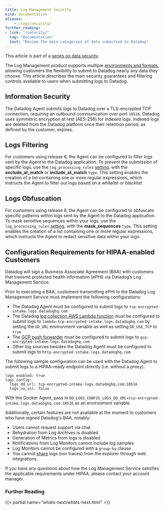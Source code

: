 ```yaml
---
title: Log Management Security
kind: documentation
aliases:
    - /logs/security/
further_reading:
- link: "/security/"
  tag: "Documentation"
  text: "Review the main categories of data submitted to Datadog"
---
```


This article is part of a [series on data security][1].

The Log Management product supports multiple [environments and formats][2], allowing customers the flexibility to submit to Datadog nearly any data they choose. This article describes the main security guarantees and filtering controls available to users when submitting logs to Datadog.

## Information Security

The Datadog Agent submits logs to Datadog over a TLS-encrypted TCP connection, requiring an outbound communication over port `10516`. Datadog uses symmetric encryption at rest (AES-256) for indexed logs. Indexed logs are deleted from the Datadog platform once their retention period, as defined by the customer, expires.

## Logs Filtering

For customers using release 6, the Agent can be configured to filter logs sent by the Agent to the Datadog application. To prevent the submission of specific logs, use the `log_processing_rules` [setting][3], with the **exclude_at_match** or **include_at_match** `type`. This setting enables the creation of a list containing one or more regular expressions, which instructs the Agent to filter out logs based on a whitelist or blacklist.

## Logs Obfuscation

For customers using release 6, the Agent can be configured to obfuscate specific patterns within logs sent by the Agent to the Datadog application. To mask sensitive sequences within your logs, use the `log_processing_rules` [setting][4], with the  **mask_sequences** `type`. This setting enables the creation of a list containing one or more regular expressions, which instructs the Agent to redact sensitive data within your logs.

## Configuration Requirements for HIPAA-enabled Customers

Datadog will sign a Business Associate Agreement (BAA) with customers that transmit protected health information (ePHI) via Datadog’s Log Management Service.

Prior to executing a BAA, customers transmitting ePHI to the Datadog Log Management Service must implement the following configurations:

* The Datadog Agent must be configured to submit logs to `tcp-encrypted-intake.logs.datadoghq.com`
* The Datadog [log collection AWS Lambda function][5] must be configured to submit logs to `lambda-tcp-encrypted-intake.logs.datadoghq.com` by setting the `DD_URL` environment variable as well as setting `DD_USE_TCP` to `true`
* The [GCP push forwarder][7] must be configured to submit logs to `gcp-encrypted-intake.logs.datadoghq.com`
* Other log sources besides the Datadog Agent must be configured to submit logs to `http-encrypted-intake.logs.datadoghq.com`

The following sample configuration can be used with the Datadog Agent to submit logs to a HIPAA-ready endpoint directly (i.e. without a proxy):

```
logs_enabled: true
logs_config:
  logs_dd_url: tcp-encrypted-intake.logs.datadoghq.com:10516
  logs_no_ssl: false
```

With the Docker Agent, pass in ```DD_LOGS_CONFIG_LOGS_DD_URL=tcp-encrypted-intake.logs.datadoghq.com:10516``` as an environment variable.

Additionally, certain features are not available at the moment to customers who have signed Datadog's BAA, notably:

* Users cannot request support via chat
* Rehydration from Log Archives is disabled
* Generation of Metrics from logs is disabled
* Notifications from Log Monitors cannot include log samples
* Log Monitors cannot be configured with a `group-by` clause
* You cannot [share][6] logs (nor traces) from the explorer through web integrations.

If you have any questions about how the Log Management Service satisfies the applicable requirements under HIPAA, please contact your account manager.

### Further Reading

{{< partial name="whats-next/whats-next.html" >}}

[1]: /security
[2]: /logs/log_collection
[3]: /agent/logs/advanced_log_collection/?tab=exclude_at_match#filter-logs
[4]: /agent/logs/advanced_log_collection/#scrub-sensitive-data-from-your-logs
[5]: /integrations/amazon_lambda/#log-collection
[6]: /logs/explorer/#share-views
[7]: https://docs.datadoghq.com/integrations/google_cloud_platform/?tab=datadogussite#log-collection
